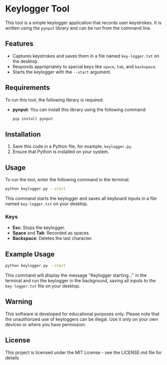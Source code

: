 
# Keylogger Tool

This tool is a simple keylogger application that records user keystrokes. It is written using the `pynput` library and can be run from the command line.

## Features

- Captures keystrokes and saves them in a file named `key-logger.txt` on the desktop.
- Responds appropriately to special keys like `space`, `tab`, and `backspace`.
- Starts the keylogger with the `--start` argument.

## Requirements

To run this tool, the following library is required:

- **pynput**: You can install this library using the following command:
  ```bash
  pip install pynput
  ```

## Installation

1. Save this code in a Python file, for example, `keylogger.py`.
2. Ensure that Python is installed on your system.

## Usage

To run the tool, enter the following command in the terminal:

```bash
python keylogger.py --start
```

This command starts the keylogger and saves all keyboard inputs in a file named `key-logger.txt` on your desktop.

### Keys

- **Esc**: Stops the keylogger.
- **Space** and **Tab**: Recorded as spaces.
- **Backspace**: Deletes the last character.

## Example Usage

```bash
python keylogger.py --start
```

This command will display the message "Keylogger starting..." in the terminal and run the keylogger in the background, saving all inputs to the `key-logger.txt` file on your desktop.

## Warning

This software is developed for educational purposes only. Please note that the unauthorized use of keyloggers can be illegal. Use it only on your own devices or where you have permission.

## License
This project is licensed under the MIT License - see the LICENSE.md file for details
